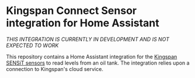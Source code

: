# Kingspan Connect Sensor integration for Home Assistant

*THIS INTEGRATION IS CURRENTLY IN DEVELOPMENT AND IS NOT EXPECTED TO WORK*

This repository contains a Home Assistant integration for the [Kingspan SENSiT sensors](https://www.kingspan.com/gb/en-gb/products/tank-monitoring-systems/remote-tank-monitoring/sensit-smart-wifi-tank-level-monitoring-kit) to read levels from an oil tank. The integration relies upon a connection to Kingspan's cloud service.
